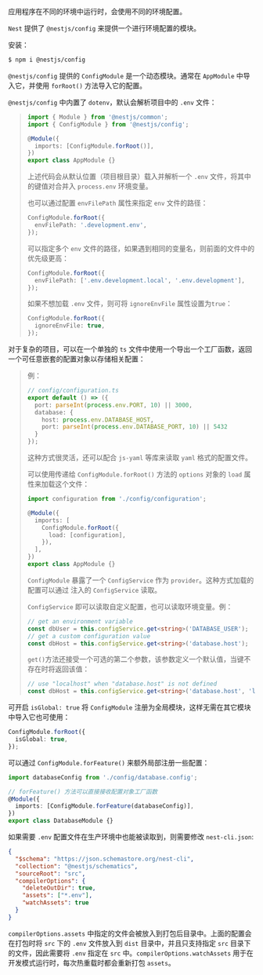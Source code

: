 应用程序在不同的环境中运行时，会使用不同的环境配置。 

`Nest` 提供了 `@nestjs/config` 来提供一个进行环境配置的模块。

安装：

~~~bash
$ npm i @nestjs/config
~~~

`@nestjs/config` 提供的 `ConfigModule` 是一个动态模块。通常在 `AppModule` 中导入它，并使用 `forRoot()` 方法导入它的配置。

`@nestjs/config` 中内置了 `dotenv`，默认会解析项目中的 `.env` 文件：

> ~~~typescript
> import { Module } from '@nestjs/common';
> import { ConfigModule } from '@nestjs/config';
> 
> @Module({
>   imports: [ConfigModule.forRoot()],
> })
> export class AppModule {}
> ~~~
>
> 上述代码会从默认位置（项目根目录）载入并解析一个 `.env` 文件，将其中的键值对合并入 `process.env` 环境变量。
>
> 也可以通过配置 `envFilePath` 属性来指定 `env` 文件的路径：
>
> ~~~typescript
> ConfigModule.forRoot({
>   envFilePath: '.development.env',
> });
> ~~~
>
> 可以指定多个 `env` 文件的路径，如果遇到相同的变量名，则前面的文件中的优先级更高：
>
> ~~~typescript
> ConfigModule.forRoot({
>   envFilePath: ['.env.development.local', '.env.development'],
> });
> ~~~
>
> 如果不想加载 `.env` 文件，则可将 `ignoreEnvFile` 属性设置为`true`：
>
> ~~~typescript
> ConfigModule.forRoot({
>   ignoreEnvFile: true,
> });
> ~~~

对于复杂的项目，可以在一个单独的 `ts` 文件中使用一个导出一个工厂函数，返回一个可任意嵌套的配置对象以存储相关配置：

> 例：
>
> ~~~typescript
> // config/configuration.ts
> export default () => ({
>   port: parseInt(process.env.PORT, 10) || 3000,
>   database: {
>     host: process.env.DATABASE_HOST,
>     port: parseInt(process.env.DATABASE_PORT, 10) || 5432
>   }
> });
> ~~~
>
> 这种方式很灵活，还可以配合 `js-yaml` 等库来读取 `yaml` 格式的配置文件。
>
> 可以使用传递给 `ConfigModule.forRoot()` 方法的 `options` 对象的 `load` 属性来加载这个文件：
>
> ~~~typescript
> import configuration from './config/configuration';
> 
> @Module({
>   imports: [
>     ConfigModule.forRoot({
>       load: [configuration],
>     }),
>   ],
> })
> export class AppModule {}
> ~~~
>
> `ConfigModule` 暴露了一个 `ConfigService` 作为 `provider`。这种方式加载的配置可以通过 注入的 `ConfigService` 读取。
>
> `ConfigService` 即可以读取自定义配置，也可以读取环境变量。例：
>
> ~~~typescript
> // get an environment variable
> const dbUser = this.configService.get<string>('DATABASE_USER');
> // get a custom configuration value
> const dbHost = this.configService.get<string>('database.host');
> ~~~
>
> `get()`方法还接受一个可选的第二个参数，该参数定义一个默认值，当键不存在时将返回该值：
>
> ~~~typescript
> // use "localhost" when "database.host" is not defined
> const dbHost = this.configService.get<string>('database.host', 'localhost');
> ~~~

可开启 `isGlobal: true` 将 `ConfigModule` 注册为全局模块，这样无需在其它模块中导入它也可使用：

~~~typescript
ConfigModule.forRoot({
  isGlobal: true,
});
~~~

可以通过 `ConfigModule.forFeature()` 来额外局部注册一些配置：

~~~typescript
import databaseConfig from './config/database.config';

// forFeature() 方法可以直接接收配置对象工厂函数
@Module({
  imports: [ConfigModule.forFeature(databaseConfig)],
})
export class DatabaseModule {}
~~~

如果需要 `.env` 配置文件在生产环境中也能被读取到，则需要修改 `nest-cli.json`:

~~~json
{
  "$schema": "https://json.schemastore.org/nest-cli",
  "collection": "@nestjs/schematics",
  "sourceRoot": "src",
  "compilerOptions": {
    "deleteOutDir": true,
    "assets": ["*.env"],
    "watchAssets": true
  }
}
~~~

`compilerOptions.assets` 中指定的文件会被放入到打包后目录中。上面的配置会在打包时将 `src` 下的 `.env` 文件放入到 `dist` 目录中，并且只支持指定 `src` 目录下的文件，因此需要将 `.env` 指定在 `src` 中。`compilerOptions.watchAssets` 用于在开发模式运行时，每次热重载时都会重新打包 `assets`。
